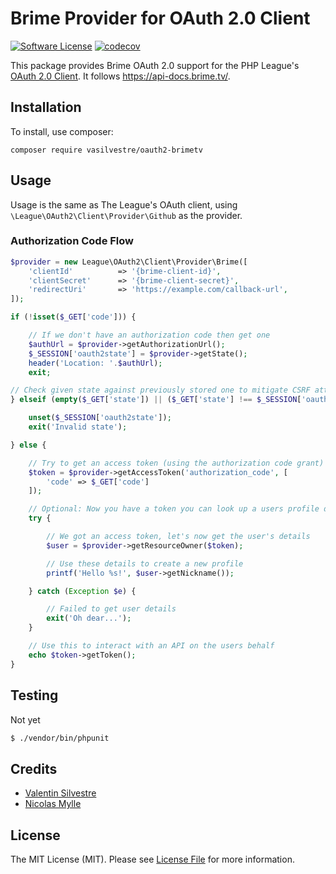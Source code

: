 # Brime Provider for OAuth 2.0 Client
[![Software License](https://img.shields.io/badge/license-MIT-brightgreen.svg?style=flat-square)](LICENSE.md)
[![codecov](https://codecov.io/gh/vasilvestre/oauth2-brimetv/branch/main/graph/badge.svg?token=sAB4ucNgp1)](https://codecov.io/gh/vasilvestre/oauth2-brimetv)

This package provides Brime OAuth 2.0 support for the PHP League's [OAuth 2.0 Client](https://github.com/thephpleague/oauth2-client).
It follows https://api-docs.brime.tv/.

## Installation

To install, use composer:

```
composer require vasilvestre/oauth2-brimetv
```

## Usage

Usage is the same as The League's OAuth client, using `\League\OAuth2\Client\Provider\Github` as the provider.

### Authorization Code Flow

```php
$provider = new League\OAuth2\Client\Provider\Brime([
    'clientId'          => '{brime-client-id}',
    'clientSecret'      => '{brime-client-secret}',
    'redirectUri'       => 'https://example.com/callback-url',
]);

if (!isset($_GET['code'])) {

    // If we don't have an authorization code then get one
    $authUrl = $provider->getAuthorizationUrl();
    $_SESSION['oauth2state'] = $provider->getState();
    header('Location: '.$authUrl);
    exit;

// Check given state against previously stored one to mitigate CSRF attack
} elseif (empty($_GET['state']) || ($_GET['state'] !== $_SESSION['oauth2state'])) {

    unset($_SESSION['oauth2state']);
    exit('Invalid state');

} else {

    // Try to get an access token (using the authorization code grant)
    $token = $provider->getAccessToken('authorization_code', [
        'code' => $_GET['code']
    ]);

    // Optional: Now you have a token you can look up a users profile data
    try {

        // We got an access token, let's now get the user's details
        $user = $provider->getResourceOwner($token);

        // Use these details to create a new profile
        printf('Hello %s!', $user->getNickname());

    } catch (Exception $e) {

        // Failed to get user details
        exit('Oh dear...');
    }

    // Use this to interact with an API on the users behalf
    echo $token->getToken();
}
```

## Testing

Not yet

``` bash
$ ./vendor/bin/phpunit
```

## Credits

- [Valentin Silvestre](https://github.com/vasilvestre)
- [Nicolas Mylle](https://github.com/artandor)

## License

The MIT License (MIT). Please see [License File](https://github.com/thephpleague/oauth2-github/blob/master/LICENSE) for more information.
